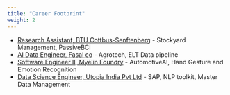 ```yaml
---
title: "Career Footprint"
weight: 2
---
```

- [Research Assistant, BTU Cottbus-Senftenberg](https://www.b-tu.de/) - Stockyard Management, PassiveBCI
- [AI Data Engineer, Fasal co](https://fasal.co/) - Agrotech, ELT Data pipeline
- [Software Engineer II, Myelin Foundry](https://www.myelinfoundry.com/) - AutomotiveAI, Hand Gesture and Emotion Recognition
- [Data Science Engineer, Utopia India Pvt Ltd](https://www.utopiainc.com/) - SAP, NLP toolkit, Master Data Management